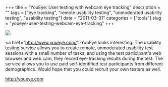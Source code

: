 +++
title = "YouEye: User testing with webcam eye tracking"
description = ""
tags = ["eye tracking", "remote usability testing", "unmoderated usability testing", "usability testing"]
date = "2011-03-31"
categories = ["tools"]
slug = "youeye-user-testing-webcam-eye-tracking"
+++


<div class="tool-screenshot mb1"><a href="http://youeye.com/"><img id="bluga-thumbnail-2704" class="bluga-thumbnail custom" src="http://media.konigi.com/bluga/
wt522fd0c0b6b4f_custom.jpg"/></a></div><p>&lt;a href=&quot;<a href="http://www.youeye.com/">http://www.youeye.com/</a>'&gt;YouEye</a> looks interesting. The usability testing service allows you to create remote, unmoderated usability test sessions with a small number of tasks, and using the test participant's web browser and web cam, they record eye-tracking results during the test. The service allows you to use paid self-identified test participants from different demographics. Would hope that you could recruit your own testers as well.</p>

  
<p><a href="http://youeye.com/">http://youeye.com</a></p>
      

